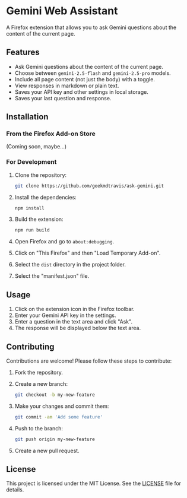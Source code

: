 # Gemini Web Assistant

A Firefox extension that allows you to ask Gemini questions about the content of the current page.

## Features

*   Ask Gemini questions about the content of the current page.
*   Choose between `gemini-2.5-flash` and `gemini-2.5-pro` models.
*   Include all page content (not just the body) with a toggle.
*   View responses in markdown or plain text.
*   Saves your API key and other settings in local storage.
*   Saves your last question and response.

## Installation

### From the Firefox Add-on Store

(Coming soon, maybe...)

### For Development

1.  Clone the repository:

    ```bash
    git clone https://github.com/geekmdtravis/ask-gemini.git
    ```

2.  Install the dependencies:

    ```bash
    npm install
    ```

3.  Build the extension:

    ```bash
    npm run build
    ```

4.  Open Firefox and go to `about:debugging`.
5.  Click on "This Firefox" and then "Load Temporary Add-on".
6.  Select the `dist` directory in the project folder.
7.  Select the "manifest.json" file.

## Usage

1.  Click on the extension icon in the Firefox toolbar.
2.  Enter your Gemini API key in the settings.
3.  Enter a question in the text area and click "Ask".
4.  The response will be displayed below the text area.

## Contributing

Contributions are welcome! Please follow these steps to contribute:

1.  Fork the repository.
2.  Create a new branch:

    ```bash
    git checkout -b my-new-feature
    ```

3.  Make your changes and commit them:

    ```bash
    git commit -am 'Add some feature'
    ```

4.  Push to the branch:

    ```bash
    git push origin my-new-feature
    ```

5.  Create a new pull request.

## License

This project is licensed under the MIT License. See the [LICENSE](LICENSE) file for details.
